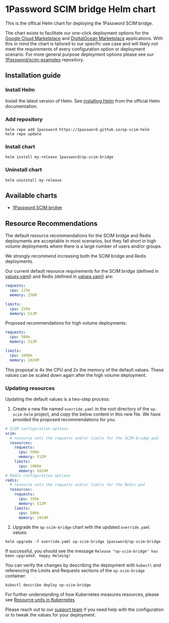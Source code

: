 # 1Password SCIM bridge Helm chart

This is the offical Helm chart for deploying the 1Password SCIM bridge.

The chart exists to facilitate our one-click deployment options for the [Google Cloud Marketplace](https://console.cloud.google.com/marketplace/product/agilebits-public/op-scim-bridge) and [DigitalOcean Marketplace](https://marketplace.digitalocean.com/apps/1password-scim-bridge) applications. With this in mind the chart is tailored to our specific use case and will likely not meet the requirements of every configuration option or deployment scenario. For more general purpose deployment options please see our [1Password/scim-examples](https://github.com/1Password/scim-examples) repository.

## Installation guide

### Install Helm

Install the latest version of Helm. See [installing Helm](https://helm.sh/docs/intro/install/) from the official Helm documentation.

### Add repository

```shell
helm repo add 1password https://1password.github.io/op-scim-helm
helm repo update
```

### Install chart

```shell
helm install my-release 1password/op-scim-bridge
```

### Uninstall chart

```shell
helm uninstall my-release
```

## Available charts

* [1Password SCIM bridge](https://github.com/1Password/op-scim-helm/tree/main/charts/op-scim-bridge)

## Resource Recommendations

The default resource recommendations for the SCIM bridge and Redis deployments are acceptable in most scenarios, but they fall short in high volume deployments where there is a large number of users and/or groups. 

We strongly recommend increasing both the SCIM bridge and Redis deployments.

Our current default resource requirements for the SCIM bridge (defined in [values.yaml](https://github.com/1Password/op-scim-helm/blob/main/charts/op-scim-bridge/values.yaml#L104)) and Redis (defined in [values.yaml](https://github.com/1Password/op-scim-helm/blob/main/charts/op-scim-bridge/values.yaml#L205)) are:

```yaml
requests:
  cpu: 125m
  memory: 256M

limits:
  cpu: 250m
  memory: 512M
```

Proposed recommendations for high volume deployments:

```yaml
requests:
  cpu: 500m
  memory: 512M

limits:
  cpu: 1000m
  memory: 1024M
```

This proposal is 4x the CPU and 2x the memory of the default values. These values can be scaled down again after the high volume deployment.

### Updating resources

Updating the default values is a two-step process:

1. Create a new file named `override.yaml` in the root directory of the `op-scim-helm` project, and copy the below content in this new file. We have provided the proposed recommendations for you.

```yaml
# SCIM configuration options
scim:
  # resource sets the requests and/or limits for the SCIM bridge pod
  resources:
    requests:
      cpu: 500m
      memory: 512M
    limits:
      cpu: 1000m
      memory: 1024M
# Redis configuration options
redis:  
  # resource sets the requests and/or limits for the Redis pod
  resources:
    requests:
      cpu: 250m
      memory: 512M
    limits:
      cpu: 500m
      memory: 1024M
```
2. Upgrade the `op-scim-bridge` chart with the updated `override.yaml` values:

```shell
helm upgrade -f override.yaml op-scim-bridge 1password/op-scim-bridge
```

If successful, you should see the message `Release "op-scim-bridge" has been upgraded. Happy Helming!`

You can verify the changes by describing the deployment with `kubectl` and referencing the Limits and Requests sections of the `op-scim-bridge` container:

```shell
kubectl describe deploy op-scim-bridge
```

For further understanding of how Kubernetes measures resources, please see [Resource units in Kubernetes](https://kubernetes.io/docs/concepts/configuration/manage-resources-containers/#resource-units-in-kubernetes)

Please reach out to our [support team](https://support.1password.com/contact/) if you need help with the configuration or to tweak the values for your deployment.
